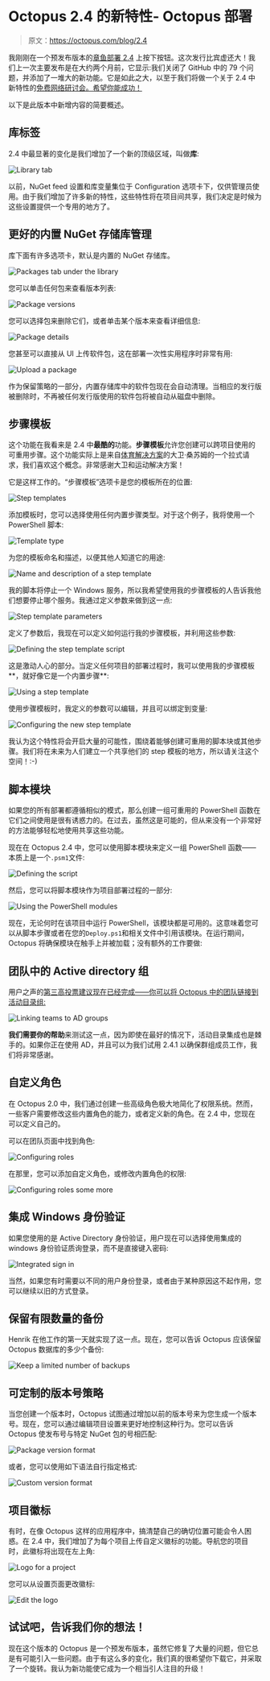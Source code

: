 # Octopus 2.4 的新特性- Octopus 部署

> 原文：<https://octopus.com/blog/2.4>

我刚刚在一个预发布版本的[章鱼部署 2.4](http://octopusdeploy.com/downloads/2.4.1) 上按下按钮。这次发行比宾虚还大！我们上一次主要发布是在大约两个月前，它显示:我们关闭了 GitHub 中的 79 个问题，并添加了一堆大的新功能。它是如此之大，以至于我们将做一个关于 2.4 中新特性的[免费网络研讨会。希望你能成功！](http://octopusdeploy.com/blog/new-in-2.4-webinar)

以下是此版本中新增内容的简要概述。

## 库标签

2.4 中最显著的变化是我们增加了一个新的顶级区域，叫做**库**:

![Library tab](img/bdd75c4b2f7762a5b02d0e4cfbd2f006.png)

以前，NuGet feed 设置和库变量集位于 Configuration 选项卡下，仅供管理员使用。由于我们增加了许多新的特性，这些特性将在项目间共享，我们决定是时候为这些设置提供一个专用的地方了。

## 更好的内置 NuGet 存储库管理

库下面有许多选项卡，默认是内置的 NuGet 存储库。

![Packages tab under the library](img/9b3eb1fc94492792334dd22cba461498.png)

您可以单击任何包来查看版本列表:

![Package versions](img/4e1df2dc1b597ff7e601e972127fa961.png)

您可以选择包来删除它们，或者单击某个版本来查看详细信息:

![Package details](img/05f6d6fcbfe297191a1e6b61729ca7ac.png)

您甚至可以直接从 UI 上传软件包，这在部署一次性实用程序时非常有用:

![Upload a package](img/064e5307181f3acf70b3779328713ad8.png)

作为保留策略的一部分，内置存储库中的软件包现在会自动清理。当相应的发行版被删除时，不再被任何发行版使用的软件包将被自动从磁盘中删除。

## 步骤模板

这个功能在我看来是 2.4 中**最酷的**功能。**步骤模板**允许您创建可以跨项目使用的可重用步骤。这个功能实际上是来自[体育解决方案](http://www.sportingsolutions.com/)的大卫·桑苏姆的一个拉式请求，我们喜欢这个概念。非常感谢大卫和运动解决方案！

它是这样工作的。“步骤模板”选项卡是您的模板所在的位置:

![Step templates](img/2857ab2e5ffb662104aa6da25cec873c.png)

添加模板时，您可以选择使用任何内置步骤类型。对于这个例子，我将使用一个 PowerShell 脚本:

![Template type](img/4eb2f55a5c5b608651e436076ebef08f.png)

为您的模板命名和描述，以便其他人知道它的用途:

![Name and description of a step template](img/f8e8762feef614057581a77532cc3897.png)

我的脚本将停止一个 Windows 服务，所以我希望使用我的步骤模板的人告诉我他们想要停止哪个服务。我通过定义参数来做到这一点:

![Step template parameters](img/0f80a3af4ad033f77ae49a911df4bd9f.png)

定义了参数后，我现在可以定义如何运行我的步骤模板，并利用这些参数:

![Defining the step template script](img/9d3b652876598e447e94db135d157fcf.png)

这是激动人心的部分。当定义任何项目的部署过程时，我可以使用我的步骤模板**，就好像它是一个内置步骤**:

![Using a step template](img/3faa56466bf08f804bb0116045b38477.png)

使用步骤模板时，我定义的参数可以编辑，并且可以绑定到变量:

![Configuring the new step template](img/900d87fb6a228a461405e546a92b1c52.png)

我认为这个特性将会开启大量的可能性，围绕着能够创建可重用的脚本块或其他步骤。我们将在未来为人们建立一个共享他们的 step 模板的地方，所以请关注这个空间！:-)

## 脚本模块

如果您的所有部署都遵循相似的模式，那么创建一组可重用的 PowerShell 函数在它们之间使用是很有诱惑力的。在过去，虽然这是可能的，但从来没有一个非常好的方法能够轻松地使用共享这些功能。

现在在 Octopus 2.4 中，您可以使用脚本模块来定义一组 PowerShell 函数——本质上是一个`.psm1`文件:

![Defining the script](img/b3aed0199584632dc2bdb9fa2383d124.png)

然后，您可以将脚本模块作为项目部署过程的一部分:

![Using the PowerShell modules](img/0509e1040e72453b1a098a29422305d8.png)

现在，无论何时在该项目中运行 PowerShell，该模块都是可用的。这意味着您可以从脚本步骤或者在您的`Deploy.ps1`和相关文件中引用该模块。在运行期间，Octopus 将确保模块在触手上并被加载；没有额外的工作要做:

## 团队中的 Active directory 组

用户之声的[第三高投票建议现在已经完成——你可以将 Octopus 中的团队链接到活动目录组:](https://octopusdeploy.uservoice.com/forums/170787-general/suggestions/3885904-have-the-ability-to-link-teams-to-ad-groups-so-th)

![Linking teams to AD groups](img/961f9fba364b207593fa6ad82ae10295.png)

**我们需要你的帮助**来测试这一点，因为即使在最好的情况下，活动目录集成也是棘手的。如果你正在使用 AD，并且可以为我们试用 2.4.1 以确保群组成员工作，我们将非常感谢。

## 自定义角色

在 Octopus 2.0 中，我们通过创建一些高级角色极大地简化了权限系统。然而，一些客户需要修改这些内置角色的能力，或者定义新的角色。在 2.4 中，您现在可以定义自己的。

可以在团队页面中找到角色:

![Configuring roles](img/19eeaa427f762d71932d4cb4e26b8132.png)

在那里，您可以添加自定义角色，或修改内置角色的权限:

![Configuring roles some more](img/f150abe1edf24e3c83c4e3e51f6a5470.png)

## 集成 Windows 身份验证

如果您使用的是 Active Directory 身份验证，用户现在可以选择使用集成的 windows 身份验证质询登录，而不是直接键入密码:

![Integrated sign in](img/7518e63b8f34747c4c1ba22b181130ea.png)

当然，如果您有时需要以不同的用户身份登录，或者由于某种原因这不起作用，您可以继续以旧的方式登录。

## 保留有限数量的备份

Henrik 在他工作的第一天就实现了这一点。现在，您可以告诉 Octopus 应该保留 Octopus 数据库的多少个备份:

![Keep a limited number of backups](img/6f0744ade8c91057ccf8a7d64f5b06e2.png)

## 可定制的版本号策略

当您创建一个版本时，Octopus 试图通过增加以前的版本号来为您生成一个版本号。现在，您可以通过编辑项目设置来更好地控制这种行为。您可以告诉 Octopus 使发布号与特定 NuGet 包的号相匹配:

![Package version format](img/2bf2075b6f7cc2590a9055c712c41766.png)

或者，您可以使用如下语法自行指定格式:

![Custom version format](img/1d425feafd7e7cbc3cb949bc9005671b.png)

## 项目徽标

有时，在像 Octopus 这样的应用程序中，搞清楚自己的确切位置可能会令人困惑。在 2.4 中，我们增加了为每个项目上传自定义徽标的功能。导航您的项目时，此徽标将出现在左上角:

![Logo for a project](img/86465f192d84e5def0b1a877063069ac.png)

您可以从设置页面更改徽标:

![Edit the logo](img/b5195c2e15947949c11fe2121c1f8c61.png)

## 试试吧，告诉我们你的想法！

现在这个版本的 Octopus 是一个预发布版本，虽然它修复了大量的问题，但它总是有可能引入一些问题。由于有这么多的变化，我们真的很希望你下载它，并采取了一个旋转。我认为新功能使它成为一个相当引人注目的升级！